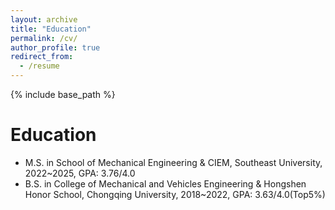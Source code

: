 ```yaml
---
layout: archive
title: "Education"
permalink: /cv/
author_profile: true
redirect_from:
  - /resume
---
```


{% include base_path %}

Education
======
* M.S. in School of Mechanical Engineering & CIEM, Southeast University, 2022~2025, GPA: 3.76/4.0
* B.S. in College of Mechanical and Vehicles Engineering & Hongshen Honor School, Chongqing University, 2018~2022, GPA: 3.63/4.0(Top5%)
